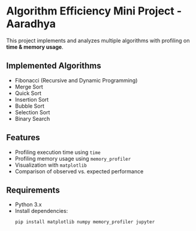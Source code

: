 # Algorithm Efficiency Mini Project - Aaradhya

This project implements and analyzes multiple algorithms with profiling on **time & memory usage**.

## Implemented Algorithms

- Fibonacci (Recursive and Dynamic Programming)
- Merge Sort
- Quick Sort
- Insertion Sort
- Bubble Sort
- Selection Sort
- Binary Search

## Features

- Profiling execution time using `time`
- Profiling memory usage using `memory_profiler`
- Visualization with `matplotlib`
- Comparison of observed vs. expected performance

## Requirements

- Python 3.x
- Install dependencies:
  ```bash
  pip install matplotlib numpy memory_profiler jupyter
  ```

